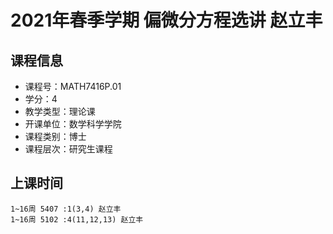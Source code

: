 # 2021年春季学期 偏微分方程选讲 赵立丰






## 课程信息

- 课程号：MATH7416P.01
- 学分：4
- 教学类型：理论课
- 开课单位：数学科学学院
- 课程类别：博士
- 课程层次：研究生课程

## 上课时间

```
1~16周 5407 :1(3,4) 赵立丰
1~16周 5102 :4(11,12,13) 赵立丰
```

